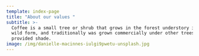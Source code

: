 ```yaml
---
template: index-page
title: "About our values "
subtitle: >-
  Coffee is a small tree or shrub that grows in the forest understory in its
  wild form, and traditionally was grown commercially under other trees that
  provided shade.
image: /img/danielle-macinnes-iulgi9pwetu-unsplash.jpg
---
```


